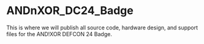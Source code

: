 # ANDnXOR_DC24_Badge

This is where we will publish all source code, hardware design, and support files for the AND!XOR DEFCON 24 Badge.
